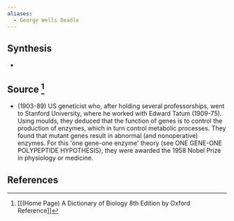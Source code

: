 ```yaml
---
aliases:
  - George Wells Beadle
---
```

## Synthesis
- 
## Source [^1]
- (1903-89) US geneticist who, after holding several professorships, went to Stanford University, where he worked with Edward Tatum (1909-75). Using moulds, they deduced that the function of genes is to control the production of enzymes, which in turn control metabolic processes. They found that mutant genes result in abnormal (and nonoperative) enzymes. For this 'one gene-one enzyme' theory (see ONE GENE-ONE POLYPEPTIDE HYPOTHESIS), they were awarded the 1958 Nobel Prize in physiology or medicine.
## References

[^1]: [[(Home Page) A Dictionary of Biology 8th Edition by Oxford Reference]]